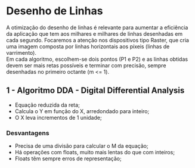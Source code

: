 # Desenho de Linhas

A otimização do desenho de linhas é relevante para aumentar a eficiência da aplicação que tem aos milhares e milhares de linhas desenhadas em cada segundo. Focaremos a atenção nos dispositivos tipo Raster, que cria uma imagem composta por linhas horizontais aos píxeis (linhas de varrimento). <br>
Em cada algoritmo, escolhem-se dois pontos (P1 e P2) e as linhas obtidas devem ser mais retas possíveis e terminar com precisão, sempre desenhadas no primeiro octante (m <= 1).

## 1 - Algoritmo DDA - Digital Differential Analysis

- Equação reduzida da reta;
- Calcula o Y em função do X, arredondado para inteiro;
- O X leva incrementos de 1 unidade;

### Desvantagens

- Precisa de uma divisão para calcular o M da equação;
- Há operações com floats, muito mais lentas do que com inteiros;
- Floats têm sempre erros de representação;



